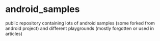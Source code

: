 android_samples
===============

public repository containing lots of android samples (some forked from android project) and different playgrounds (mostly forgotten or used in articles)
